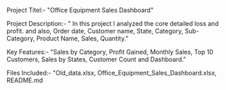 Project Titel:- "Office Equipment Sales Dashboard"

Project Description:- " In this project I analyzed the core detailed loss and profit. and also, Order date, Customer name, State, Category, Sub-Category, Product Name, Sales, Quantity."

Key Features:- "Sales by Category, Profit Gained, Monthly Sales, Top 10 Customers, Sales by States, Customer Count and Dashboard."

Files Included:- "Old_data.xlsx, Office_Equipment_Sales_Dashboard.xlsx, README.md
